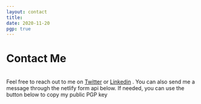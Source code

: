 ```yaml
---
layout: contact
title: 
date: 2020-11-20 
pgp: true 
---
```

# Contact Me
<br>
Feel free to reach out to me on <a href="https://twitter.com/VikSat444" class="highlighted">Twitter</a> or <a href="https://www.linkedin.com/in/satvik-vemuganti/" class="highlighted">Linkedin</a> . You can also send me a message through the netlify form api below. If needed, you can use the button below to copy my public PGP key 